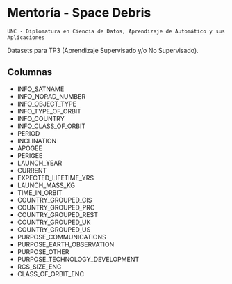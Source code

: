 # Mentoría - Space Debris

`UNC - Diplomatura en Ciencia de Datos, Aprendizaje de Automático y sus Aplicaciones`

Datasets para TP3 (Aprendizaje Supervisado y/o No Supervisado).

## Columnas

- INFO_SATNAME
- INFO_NORAD_NUMBER
- INFO_OBJECT_TYPE
- INFO_TYPE_OF_ORBIT
- INFO_COUNTRY
- INFO_CLASS_OF_ORBIT
- PERIOD
- INCLINATION
- APOGEE
- PERIGEE
- LAUNCH_YEAR
- CURRENT
- EXPECTED_LIFETIME_YRS
- LAUNCH_MASS_KG
- TIME_IN_ORBIT
- COUNTRY_GROUPED_CIS
- COUNTRY_GROUPED_PRC
- COUNTRY_GROUPED_REST
- COUNTRY_GROUPED_UK
- COUNTRY_GROUPED_US
- PURPOSE_COMMUNICATIONS
- PURPOSE_EARTH_OBSERVATION
- PURPOSE_OTHER
- PURPOSE_TECHNOLOGY_DEVELOPMENT
- RCS_SIZE_ENC
- CLASS_OF_ORBIT_ENC


